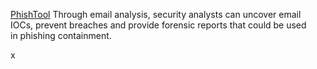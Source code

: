 [PhishTool](https://www.phishtool.com/) Through email analysis, security analysts can uncover email IOCs, prevent breaches and provide forensic reports that could be used in phishing containment.

x